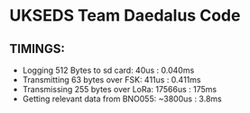 # UKSEDS Team Daedalus Code

## TIMINGS:
- Logging 512 Bytes to sd card:           40us : 0.040ms
- Transmitting 63 bytes over FSK:        411us : 0.411ms
- Transmissing 255 bytes over LoRa:    17566us : 175ms
- Getting relevant data from BNO055:   ~3800us : 3.8ms
